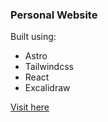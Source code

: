 ### Personal Website

Built using:

- Astro
- Tailwindcss
- React
- Excalidraw

[Visit here](https://jsuraj.github.io)
